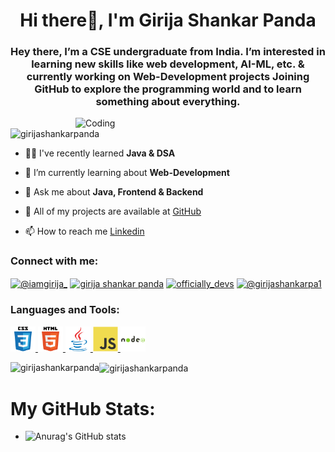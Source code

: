 <h1 align="center">Hi there👋, I'm Girija Shankar Panda</h1>
<h3 align="center">Hey there, I’m a CSE undergraduate from India. I’m interested in learning new skills like web development, AI-ML, etc. & currently working on Web-Development projects Joining GitHub to explore the programming world and to learn something about everything.</h3>
<img align="right" alt="Coding" width="400" src="">

<p align="left"> <img src="https://komarev.com/ghpvc/?username=girijashankarpanda&label=Profile%20views&color=0e75b6&style=flat" alt="girijashankarpanda" /> </p>


- 👨‍💻 I've recently learned **Java & DSA**

- 🌱 I’m currently learning about **Web-Development**

- 💬 Ask me about **Java, Frontend & Backend**

- 📝 All of my projects are available at [GitHub](https://github.com/GirijaShankarPanda)

- 📫 How to reach me [Linkedin](https://www.linkedin.com/in/girija-shankar-panda-27331923b/)

<h3 align="left">Connect with me:</h3>
<p align="left">
<a href="https://twitter.com/@iamgirija_" target="blank"><img align="center" src="https://raw.githubusercontent.com/rahuldkjain/github-profile-readme-generator/master/src/images/icons/Social/twitter.svg" alt="@iamgirija_" height="30" width="40" /></a>
<a href="https://www.linkedin.com/in/girija-shankar-panda-27331923b/" target="blank"><img align="center" src="https://raw.githubusercontent.com/rahuldkjain/github-profile-readme-generator/master/src/images/icons/Social/linked-in-alt.svg" alt="girija shankar panda" height="30" width="40" /></a>
<a href="https://instagram.com/officially_devs" target="blank"><img align="center" src="https://raw.githubusercontent.com/rahuldkjain/github-profile-readme-generator/master/src/images/icons/Social/instagram.svg" alt="officially_devs" height="30" width="40" /></a>
<a href="https://www.hackerrank.com/@girijashankarpa1" target="blank"><img align="center" src="https://raw.githubusercontent.com/rahuldkjain/github-profile-readme-generator/master/src/images/icons/Social/hackerrank.svg" alt="@girijashankarpa1" height="30" width="40" /></a>
</p>

<h3 align="left">Languages and Tools:</h3>
<p align="left"> <a href="https://www.w3schools.com/css/" target="_blank" rel="noreferrer"> <img src="https://raw.githubusercontent.com/devicons/devicon/master/icons/css3/css3-original-wordmark.svg" alt="css3" width="40" height="40"/> </a> <a href="https://www.w3.org/html/" target="_blank" rel="noreferrer"> <img src="https://raw.githubusercontent.com/devicons/devicon/master/icons/html5/html5-original-wordmark.svg" alt="html5" width="40" height="40"/> </a> <a href="https://www.java.com" target="_blank" rel="noreferrer"> <img src="https://raw.githubusercontent.com/devicons/devicon/master/icons/java/java-original.svg" alt="java" width="40" height="40"/> </a> <a href="https://developer.mozilla.org/en-US/docs/Web/JavaScript" target="_blank" rel="noreferrer"> <img src="https://raw.githubusercontent.com/devicons/devicon/master/icons/javascript/javascript-original.svg" alt="javascript" width="40" height="40"/> </a> <a href="https://nodejs.org" target="_blank" rel="noreferrer"> <img src="https://raw.githubusercontent.com/devicons/devicon/master/icons/nodejs/nodejs-original-wordmark.svg" alt="nodejs" width="40" height="40"/> </a> </p>

<p><img align="left" src="https://github-readme-stats.vercel.app/api/top-langs?username=girijashankarpanda&show_icons=true&thame=radical&locale=en&layout=compact" alt="girijashankarpanda" /></p>

<p><img align="center" src="https://github-readme-streak-stats.herokuapp.com/?user=girijashankarpanda&thame=merko" alt="girijashankarpanda" /></p>

   
# My GitHub Stats:
- ![Anurag's GitHub stats](https://github-readme-stats.vercel.app/api?username=GirijaShankarPanda&show_icons=true&theme=radical)

<!---
GirijaShankarPanda/GirijaShankarPanda is a ✨ special ✨ repository because its `README.md` (this file) appears on your GitHub profile.
You can click the Preview link to take a look at your changes.
--->
